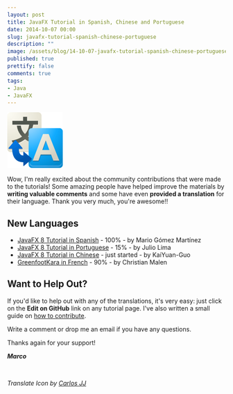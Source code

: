 ```yaml
---
layout: post
title: JavaFX Tutorial in Spanish, Chinese and Portuguese
date: 2014-10-07 00:00
slug: javafx-tutorial-spanish-chinese-portuguese
description: ""
image: /assets/blog/14-10-07-javafx-tutorial-spanish-chinese-portuguese/translate.png
published: true
prettify: false
comments: true
tags:
- Java
- JavaFX
---
```


<img class="center-block" src="/assets/blog/14-10-07-javafx-tutorial-spanish-chinese-portuguese/translate.png" alt="translate">

Wow, I'm really excited about the community contributions that were made to the tutorials! Some amazing people have helped improve the materials by **writing valuable comments** and some have even **provided a translation** for their language. Thank you very much, you're awesome!!


## New Languages

* [JavaFX 8 Tutorial in Spanish](/library/javafx-8-tutorial/es/) - 100% - by Mario Gómez Martínez 
* [JavaFX 8 Tutorial in Portuguese](/library/javafx-8-tutorial/pt/) - 15% - by Julio Lima
* [JavaFX 8 Tutorial in Chinese](/library/javafx-8-tutorial/zh-cn/) - just started - by KaiYuan-Guo
* [GreenfootKara in French](/library/greenfoot-kara/fr/chapter1/) - 90% - by Christian Malen


## Want to Help Out?

If you'd like to help out with any of the translations, it's very easy: just click on the **Edit on GitHub** link on any tutorial page. I've also written a small guide on [how to contribute](http://code.makery.ch/library/how-to-contribute/).

Write a comment or drop me an email if you have any questions.

Thanks again for your support!

***Marco***

<br>

*Translate Icon by [Carlos JJ](http://carlosjj.deviantart.com/art/Google-JFK-Icons-ICO-and-PNG-270715545)*